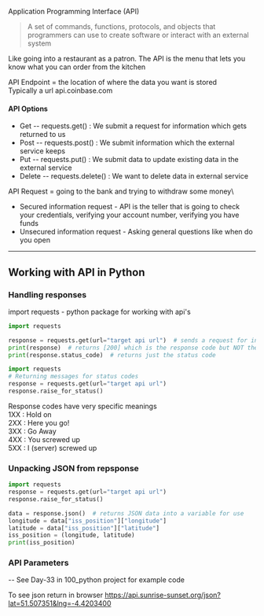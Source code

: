 Application Programming Interface (API)  
> A set of commands, functions, protocols, and objects that\
> programmers can use to create software or interact with an external system

Like going into a restaurant as a patron.  The API is the menu that lets you know what you can order from the kitchen

API Endpoint = the location of where the data you want is stored\
Typically a url api.coinbase.com

#### API Options
- Get -- requests.get() : We submit a request for information which gets returned to us
- Post -- requests.post() : We submit information which the external service keeps
- Put -- requests.put() : We submit data to update existing data in the external service
- Delete -- requests.delete() : We want to delete data in external service

API Request = going to the bank and trying to withdraw some money\
* Secured information request - API is the teller that is going to check your credentials, verifying your account number, verifying you have funds
* Unsecured information request - Asking general questions like when do you open

---

## Working with API in Python

### Handling responses
import requests - python package for working with api's
```python
import requests

response = requests.get(url="target api url")  # sends a request for info to url and stores it in a variable
print(response)  # returns [200] which is the response code but NOT the JSON
print(response.status_code)  # returns just the status code
```
```python
import requests
# Returning messages for status codes
response = requests.get(url="target api url")
response.raise_for_status()
```

Response codes have very specific meanings\
1XX : Hold on\
2XX : Here you go!\
3XX : Go Away\
4XX : You screwed up\
5XX : I (server) screwed up

### Unpacking JSON from repsponse
```python
import requests
response = requests.get(url="target api url")
response.raise_for_status()

data = response.json()  # returns JSON data into a variable for use
longitude = data["iss_position"]["longitude"]
latitude = data["iss_position"]["latitude"]
iss_position = (longitude, latitude)
print(iss_position)
```

### API Parameters
 -- See Day-33 in 100_python project for example code
 
To see json return in browser
https://api.sunrise-sunset.org/json?lat=51.507351&lng=-4.4203400